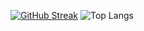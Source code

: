 [![GitHub Streak](https://github-readme-streak-stats.herokuapp.com?user=sukalov&theme=transparent&hide_border=true&border_radius=0&hide_current_streak=true&card_width=250)](https://git.io/streak-stats) ![Top Langs](https://github-readme-stats.vercel.app/api/top-langs/?username=sukalov&layout=compact&theme=transparent&hide_border=true)
